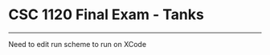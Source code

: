 # CSC 1120 Final Exam - Tanks

_______________________________________
Need to edit run scheme to run on XCode
